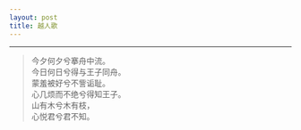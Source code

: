 ```yaml
---
layout: post
title: 越人歌
---
```

-----

> 今夕何夕兮搴舟中流。  
> 今日何日兮得与王子同舟。  
> 蒙羞被好兮不訾诟耻。  
> 心几烦而不绝兮得知王子。  
> 山有木兮木有枝，  
> 心悦君兮君不知。
